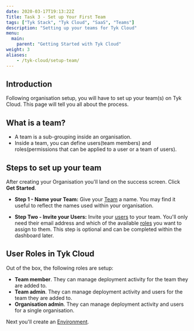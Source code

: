 ```yaml
---
date: 2020-03-17T19:13:22Z
Title: Task 3 - Set up Your First Team
tags: ["Tyk Stack", "Tyk Cloud", "SaaS", "Teams"]
description: "Setting up your teams for Tyk Cloud"
menu:
  main:
    parent: "Getting Started with Tyk Cloud"
weight: 3
aliases:
    - /tyk-cloud/setup-team/
---
```


## Introduction

Following organisation setup, you will have to set up your team(s) on Tyk Cloud. This page will tell you all about the process.

## What is a team?

* A team is a sub-grouping inside an organisation. 
* Inside a team, you can define users(team members) and roles(permissions that can be applied to a user or a team of users).

## Steps to set up your team

After creating your Organisation you'll land on the success screen. Click **Get Started**.

* **Step 1 - Name your Team:** Give your [Team](/docs/tyk-cloud/troubleshooting-support/glossary/#team) a name. You may find it useful to reflect the names used within your organisation.

* **Step Two - Invite your Users:** Invite your [users](/docs/tyk-cloud/troubleshooting-support/glossary/#user) to your team. You'll only need their email address and which of the available [roles](/docs/tyk-cloud/troubleshooting-support/glossary/#role) you want to assign to them. This step is optional and can be completed within the dashboard later.

## User Roles in Tyk Cloud

Out of the box, the following roles are setup:

* **Team member**. They can manage deployment activity for the team they are added to.
* **Team admin**. They can manage deployment activity and users for the team they are added to.
* **Organisation admin**. They can manage deployment activity and users for a single organisation.

Next you'll create an [Environment](https://tyk.io/docs/tyk-cloud/getting-started-tyk-cloud/setup-environment/).
